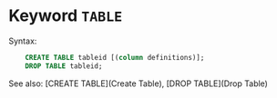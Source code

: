 # Keyword `TABLE`

Syntax:
```sql
    CREATE TABLE tableid [(column definitions)];
    DROP TABLE tableid;
```

See also: [CREATE TABLE](Create Table), [DROP TABLE](Drop Table)